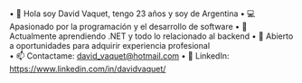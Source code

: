 • 👋 Hola soy David Vaquet, tengo 23 años y soy de Argentina 
• 💻 Apasionado por la programación y el desarrollo de software
• 🧠 Actualmente aprendiendo .NET y todo lo relacionado al backend
• 🤝 Abierto a oportunidades para adquirir experiencia profesional  
• 📫 Contactame: david_vaquet@hotmail.com
• 🔗 LinkedIn: https://www.linkedin.com/in/davidvaquet/
